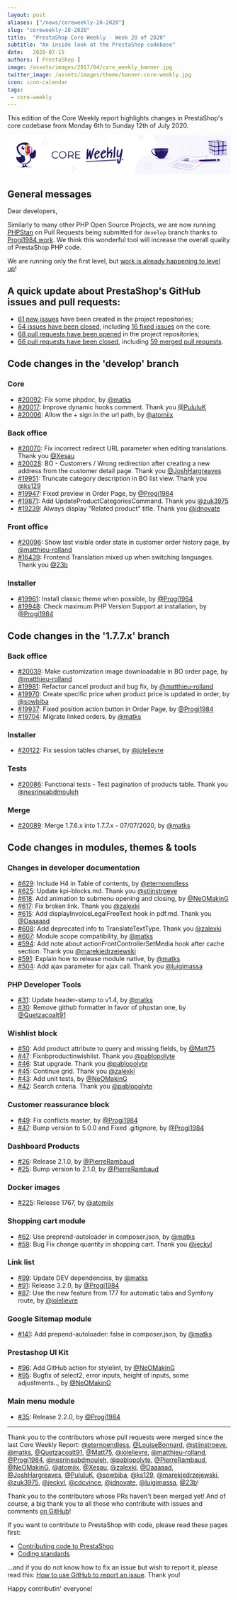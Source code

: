 ```yaml
---
layout: post
aliases: ["/news/coreweekly-28-2020"]
slug: "coreweekly-28-2020"
title:  "PrestaShop Core Weekly - Week 28 of 2020"
subtitle: "An inside look at the PrestaShop codebase"
date:   2020-07-15
authors: [ PrestaShop ]
image: /assets/images/2017/04/core_weekly_banner.jpg
twitter_image: /assets/images/theme/banner-core-weekly.jpg
icon: icon-calendar
tags:
 - core-weekly
---
```


This edition of the Core Weekly report highlights changes in PrestaShop's core codebase from Monday 6th to Sunday 12th of July 2020.

![Core Weekly banner](/assets/images/2018/12/banner-core-weekly.jpg)

## General messages

Dear developers,

Similarly to many other PHP Open Source Projects, we are now running [PHPStan](https://github.com/phpstan/phpstan) on Pull Requests being submitted for `develop` branch thanks to [Progi1984 work](https://github.com/PrestaShop/PrestaShop/pull/19898). We think this wonderful tool will increase the overall quality of PrestaShop PHP code.

We are running only the first level, but [work is already happening to level up](https://github.com/PrestaShop/PrestaShop/pull/20118)!


## A quick update about PrestaShop's GitHub issues and pull requests:

- [61 new issues](https://github.com/search?q=org%3APrestaShop+is%3Apublic++-repo%3Aprestashop%2Fprestashop.github.io++is%3Aissue+created%3A2020-07-06..2020-07-12) have been created in the project repositories;
- [64 issues have been closed](https://github.com/search?q=org%3APrestaShop+is%3Apublic++-repo%3Aprestashop%2Fprestashop.github.io++is%3Aissue+closed%3A2020-07-06..2020-07-12), including [16 fixed issues](https://github.com/search?q=org%3APrestaShop+is%3Apublic++-repo%3Aprestashop%2Fprestashop.github.io++is%3Aissue+label%3Afixed+closed%3A2020-07-06..2020-07-12) on the core;
- [68 pull requests have been opened](https://github.com/search?q=org%3APrestaShop+is%3Apublic++-repo%3Aprestashop%2Fprestashop.github.io++is%3Apr+created%3A2020-07-06..2020-07-12) in the project repositories;
- [66 pull requests have been closed](https://github.com/search?q=org%3APrestaShop+is%3Apublic++-repo%3Aprestashop%2Fprestashop.github.io++is%3Apr+closed%3A2020-07-06..2020-07-12), including [59 merged pull requests](https://github.com/search?q=org%3APrestaShop+is%3Apublic++-repo%3Aprestashop%2Fprestashop.github.io++is%3Apr+merged%3A2020-07-06..2020-07-12).



## Code changes in the 'develop' branch


### Core
* [#20092](https://github.com/PrestaShop/PrestaShop/pull/20092): Fix some phpdoc, by [@matks](https://github.com/matks)
* [#20017](https://github.com/PrestaShop/PrestaShop/pull/20017): Improve dynamic hooks comment. Thank you [@PululuK](https://github.com/PululuK)
* [#20006](https://github.com/PrestaShop/PrestaShop/pull/20006): Allow the + sign in the url path, by [@atomiix](https://github.com/atomiix)


### Back office
* [#20070](https://github.com/PrestaShop/PrestaShop/pull/20070): Fix incorrect redirect URL parameter when editing translations. Thank you [@Xesau](https://github.com/Xesau)
* [#20028](https://github.com/PrestaShop/PrestaShop/pull/20028): BO - Customers / Wrong redirection after creating a new address from the customer detail page. Thank you [@JoshHargreaves](https://github.com/JoshHargreaves)
* [#19951](https://github.com/PrestaShop/PrestaShop/pull/19951): Truncate category description in BO list view. Thank you [@ks129](https://github.com/ks129)
* [#19947](https://github.com/PrestaShop/PrestaShop/pull/19947): Fixed preview in Order Page, by [@Progi1984](https://github.com/Progi1984)
* [#19871](https://github.com/PrestaShop/PrestaShop/pull/19871): Add UpdateProductCategoriesCommand. Thank you [@zuk3975](https://github.com/zuk3975)
* [#19239](https://github.com/PrestaShop/PrestaShop/pull/19239): Always display "Related product" title. Thank you [@idnovate](https://github.com/idnovate)


### Front office
* [#20096](https://github.com/PrestaShop/PrestaShop/pull/20096): Show last visible order state in customer order history page, by [@matthieu-rolland](https://github.com/matthieu-rolland)
* [#16439](https://github.com/PrestaShop/PrestaShop/pull/16439): Frontend Translation mixed up when switching languages. Thank you [@23b](https://github.com/23b)


### Installer
* [#19961](https://github.com/PrestaShop/PrestaShop/pull/19961): Install classic theme when possible, by [@Progi1984](https://github.com/Progi1984)
* [#19948](https://github.com/PrestaShop/PrestaShop/pull/19948): Check maximum PHP Version Support at installation, by [@Progi1984](https://github.com/Progi1984)


## Code changes in the '1.7.7.x' branch


### Back office
* [#20039](https://github.com/PrestaShop/PrestaShop/pull/20039): Make customization image downloadable in BO order page, by [@matthieu-rolland](https://github.com/matthieu-rolland)
* [#19981](https://github.com/PrestaShop/PrestaShop/pull/19981): Refactor cancel product and bug fix, by [@matthieu-rolland](https://github.com/matthieu-rolland)
* [#19970](https://github.com/PrestaShop/PrestaShop/pull/19970): Create specific price when product price is updated in order, by [@sowbiba](https://github.com/sowbiba)
* [#19937](https://github.com/PrestaShop/PrestaShop/pull/19937): Fixed position action button in Order Page, by [@Progi1984](https://github.com/Progi1984)
* [#19704](https://github.com/PrestaShop/PrestaShop/pull/19704): Migrate linked orders, by [@matks](https://github.com/matks)


### Installer
* [#20122](https://github.com/PrestaShop/PrestaShop/pull/20122): Fix session tables charset, by [@jolelievre](https://github.com/jolelievre)


### Tests
* [#20086](https://github.com/PrestaShop/PrestaShop/pull/20086): Functional tests - Test pagination of products table. Thank you [@nesrineabdmouleh](https://github.com/nesrineabdmouleh)


### Merge
* [#20089](https://github.com/PrestaShop/PrestaShop/pull/20089): Merge 1.7.6.x into 1.7.7.x - 07/07/2020, by [@matks](https://github.com/matks)


## Code changes in modules, themes & tools


### Changes in developer documentation
* [#629](https://github.com/PrestaShop/docs/pull/629): Include H4 in Table of contents, by [@eternoendless](https://github.com/eternoendless)
* [#625](https://github.com/PrestaShop/docs/pull/625): Update kpi-blocks.md. Thank you [@stijnstroeve](https://github.com/stijnstroeve)
* [#618](https://github.com/PrestaShop/docs/pull/618): Add animation to submenu opening and closing, by [@NeOMakinG](https://github.com/NeOMakinG)
* [#617](https://github.com/PrestaShop/docs/pull/617): Fix broken link. Thank you [@zalexki](https://github.com/zalexki)
* [#615](https://github.com/PrestaShop/docs/pull/615): Add displayInvoiceLegalFreeText hook in pdf.md. Thank you [@Daaaaad](https://github.com/Daaaaad)
* [#608](https://github.com/PrestaShop/docs/pull/608): Add deprecated info to TranslateTextType. Thank you [@zalexki](https://github.com/zalexki)
* [#607](https://github.com/PrestaShop/docs/pull/607): Module scope compatibility, by [@matks](https://github.com/matks)
* [#594](https://github.com/PrestaShop/docs/pull/594): Add note about actionFrontControllerSetMedia hook after cache section. Thank you [@marekjedrzejewski](https://github.com/marekjedrzejewski)
* [#591](https://github.com/PrestaShop/docs/pull/591): Explain how to release module native, by [@matks](https://github.com/matks)
* [#504](https://github.com/PrestaShop/docs/pull/504): Add ajax parameter for ajax call. Thank you [@luigimassa](https://github.com/luigimassa)


### PHP Developer Tools
* [#31](https://github.com/PrestaShop/php-dev-tools/pull/31): Update header-stamp to v1.4, by [@matks](https://github.com/matks)
* [#30](https://github.com/PrestaShop/php-dev-tools/pull/30): Remove github formatter in favor of phpstan one, by [@Quetzacoalt91](https://github.com/Quetzacoalt91)


### Wishlist block
* [#50](https://github.com/PrestaShop/blockwishlist/pull/50): Add product attribute to query and missing fields, by [@Matt75](https://github.com/Matt75)
* [#47](https://github.com/PrestaShop/blockwishlist/pull/47): Fixnbproductinwishlist. Thank you [@pablopolyte](https://github.com/pablopolyte)
* [#46](https://github.com/PrestaShop/blockwishlist/pull/46): Stat upgrade. Thank you [@pablopolyte](https://github.com/pablopolyte)
* [#45](https://github.com/PrestaShop/blockwishlist/pull/45): Continue grid. Thank you [@zalexki](https://github.com/zalexki)
* [#43](https://github.com/PrestaShop/blockwishlist/pull/43): Add unit tests, by [@NeOMakinG](https://github.com/NeOMakinG)
* [#42](https://github.com/PrestaShop/blockwishlist/pull/42): Search criteria. Thank you [@pablopolyte](https://github.com/pablopolyte)


### Customer reassurance block
* [#49](https://github.com/PrestaShop/blockreassurance/pull/49): Fix conflicts master, by [@Progi1984](https://github.com/Progi1984)
* [#47](https://github.com/PrestaShop/blockreassurance/pull/47): Bump version to 5.0.0 and Fixed .gitignore, by [@Progi1984](https://github.com/Progi1984)


### Dashboard Products
* [#26](https://github.com/PrestaShop/dashproducts/pull/26): Release 2.1.0, by [@PierreRambaud](https://github.com/PierreRambaud)
* [#25](https://github.com/PrestaShop/dashproducts/pull/25): Bump version to 2.1.0, by [@PierreRambaud](https://github.com/PierreRambaud)


### Docker images
* [#225](https://github.com/PrestaShop/docker/pull/225): Release 1767, by [@atomiix](https://github.com/atomiix)


### Shopping cart module
* [#62](https://github.com/PrestaShop/ps_shoppingcart/pull/62): Use preprend-autoloader in composer.json, by [@matks](https://github.com/matks)
* [#59](https://github.com/PrestaShop/ps_shoppingcart/pull/59): Bug Fix change quantity in shopping cart. Thank you [@jeckyl](https://github.com/jeckyl)


### Link list
* [#99](https://github.com/PrestaShop/ps_linklist/pull/99): Update DEV dependencies, by [@matks](https://github.com/matks)
* [#91](https://github.com/PrestaShop/ps_linklist/pull/91): Release 3.2.0, by [@Progi1984](https://github.com/Progi1984)
* [#87](https://github.com/PrestaShop/ps_linklist/pull/87): Use the new feature from 177 for automatic tabs and Symfony route, by [@jolelievre](https://github.com/jolelievre)


### Google Sitemap module
* [#141](https://github.com/PrestaShop/gsitemap/pull/141): Add prepend-autoloader: false in composer.json, by [@matks](https://github.com/matks)


### Prestashop UI Kit
* [#96](https://github.com/PrestaShop/prestashop-ui-kit/pull/96): Add GitHub action for stylelint, by [@NeOMakinG](https://github.com/NeOMakinG)
* [#95](https://github.com/PrestaShop/prestashop-ui-kit/pull/95): Bugfix of select2, error inputs, height of inputs, some adjustments.., by [@NeOMakinG](https://github.com/NeOMakinG)


### Main menu module
* [#35](https://github.com/PrestaShop/ps_mainmenu/pull/35): Release 2.2.0, by [@Progi1984](https://github.com/Progi1984)


<hr />

Thank you to the contributors whose pull requests were merged since the last Core Weekly Report: [@eternoendless](https://github.com/eternoendless), [@LouiseBonnard](https://github.com/LouiseBonnard), [@stijnstroeve](https://github.com/stijnstroeve), [@matks](https://github.com/matks), [@Quetzacoalt91](https://github.com/Quetzacoalt91), [@Matt75](https://github.com/Matt75), [@jolelievre](https://github.com/jolelievre), [@matthieu-rolland](https://github.com/matthieu-rolland), [@Progi1984](https://github.com/Progi1984), [@nesrineabdmouleh](https://github.com/nesrineabdmouleh), [@pablopolyte](https://github.com/pablopolyte), [@PierreRambaud](https://github.com/PierreRambaud), [@NeOMakinG](https://github.com/NeOMakinG), [@atomiix](https://github.com/atomiix), [@Xesau](https://github.com/Xesau), [@zalexki](https://github.com/zalexki), [@Daaaaad](https://github.com/Daaaaad), [@JoshHargreaves](https://github.com/JoshHargreaves), [@PululuK](https://github.com/PululuK), [@sowbiba](https://github.com/sowbiba), [@ks129](https://github.com/ks129), [@marekjedrzejewski](https://github.com/marekjedrzejewski), [@zuk3975](https://github.com/zuk3975), [@jeckyl](https://github.com/jeckyl), [@cdcvince](https://github.com/cdcvince), [@idnovate](https://github.com/idnovate), [@luigimassa](https://github.com/luigimassa), [@23b](https://github.com/23b)!

Thank you to the contributors whose PRs haven't been merged yet! And of course, a big thank you to all those who contribute with issues and comments [on GitHub](https://github.com/PrestaShop/PrestaShop)!

If you want to contribute to PrestaShop with code, please read these pages first:

 * [Contributing code to PrestaShop](https://devdocs.prestashop.com/1.7/contribute/contribution-guidelines/)
 * [Coding standards](https://devdocs.prestashop.com/1.7/development/coding-standards/)

...and if you do not know how to fix an issue but wish to report it, please read this: [How to use GitHub to report an issue](https://devdocs.prestashop.com/1.7/contribute/contribute-reporting-issues/). Thank you!

Happy contributin' everyone!

